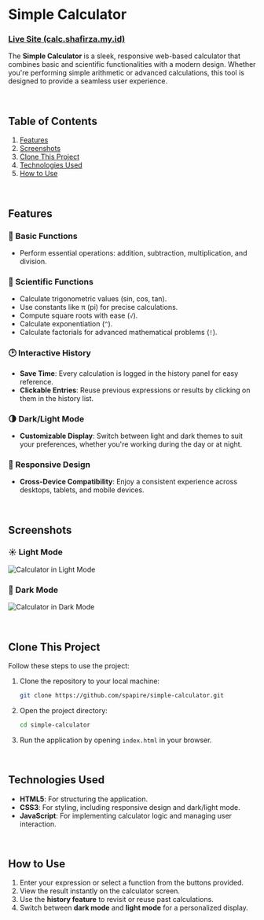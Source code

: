 
# Simple Calculator  

### <a href="https://calc.shafirza.my.id/" target="_blank" rel="noopener noreferrer">**Live Site (calc.shafirza.my.id)**</a> 

The **Simple Calculator** is a sleek, responsive web-based calculator that combines basic and scientific functionalities with a modern design. Whether you're performing simple arithmetic or advanced calculations, this tool is designed to provide a seamless user experience.  

<br>

## Table of Contents  
1. [Features](#features)  
2. [Screenshots](#screenshots)  
3. [Clone This Project](#clone-this-project)  
4. [Technologies Used](#technologies-used)  
5. [How to Use](#how-to-use)  

<br>

## Features  

### 🔢 Basic Functions  
- Perform essential operations: addition, subtraction, multiplication, and division.  

### 📐 Scientific Functions  
- Calculate trigonometric values (sin, cos, tan).  
- Use constants like π (pi) for precise calculations.  
- Compute square roots with ease (`√`).  
- Calculate exponentiation (`^`).  
- Calculate factorials for advanced mathematical problems (`!`).  

### 🕑 Interactive History  
- **Save Time**: Every calculation is logged in the history panel for easy reference.  
- **Clickable Entries**: Reuse previous expressions or results by clicking on them in the history list.  

### 🌗 Dark/Light Mode  
- **Customizable Display**: Switch between light and dark themes to suit your preferences, whether you're working during the day or at night.  

### 📱 Responsive Design  
- **Cross-Device Compatibility**: Enjoy a consistent experience across desktops, tablets, and mobile devices.  

<br>

## Screenshots  

### ☀️ Light Mode  
![Calculator in Light Mode](images/light)  

### 🌙 Dark Mode  
![Calculator in Dark Mode](images/dark)  

<br>

## Clone This Project  

Follow these steps to use the project:  

1. Clone the repository to your local machine:  
   ```bash  
   git clone https://github.com/spapire/simple-calculator.git  
   ```  

2. Open the project directory:  
   ```bash  
   cd simple-calculator  
   ```  

3. Run the application by opening `index.html` in your browser.

<br>

## Technologies Used  

- **HTML5**: For structuring the application.  
- **CSS3**: For styling, including responsive design and dark/light mode.  
- **JavaScript**: For implementing calculator logic and managing user interaction.  

<br>

## How to Use  

1. Enter your expression or select a function from the buttons provided.  
2. View the result instantly on the calculator screen.  
3. Use the **history feature** to revisit or reuse past calculations.  
4. Switch between **dark mode** and **light mode** for a personalized display.  

<br>
